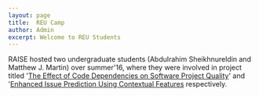 ```yaml
---
layout: page
title:  REU Camp
author: Admin
excerpt: Welcome to REU Students
---
```


RAISE hosted two undergraduate students (Abdulrahim Sheikhnureldin and Matthew J. Martin) over summer'16, where they were
involved in project titled '[The Effect of Code Dependencies on Software Project Quality](https://docs.google.com/presentation/d/1NYAp_2WOTOGJvsyk4UrkTsr18wF13GPdiUDHrQZHy5o/pub?start=false&loop=false&delayms=3000&slide=id.p4)' 
and '[Enhanced Issue Prediction Using Contextual Features](https://github.com/timm/16/blob/master/matt.pdf) respectively. 
